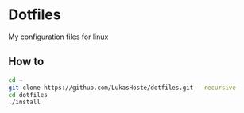 # Dotfiles

My configuration files for linux

## How to

```bash
cd ~
git clone https://github.com/LukasHoste/dotfiles.git --recursive
cd dotfiles
./install
```
